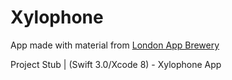 # Xylophone
App made with material from [London App Brewery](http://online.londonappbrewery.com)

Project Stub | (Swift 3.0/Xcode 8) - Xylophone App
